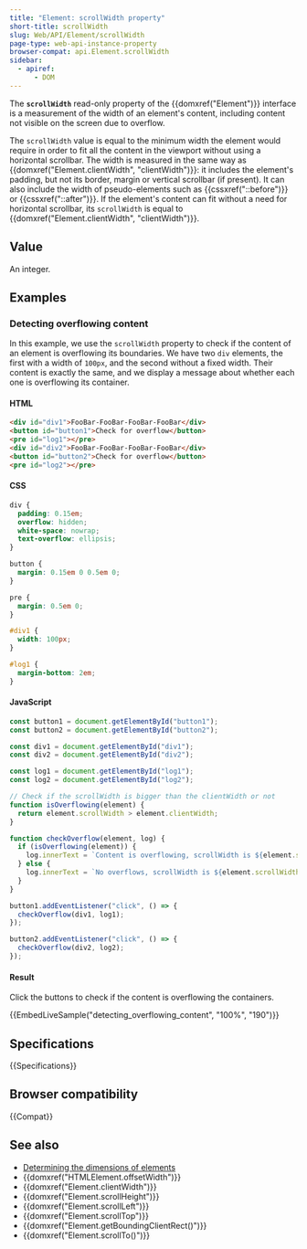 ```yaml
---
title: "Element: scrollWidth property"
short-title: scrollWidth
slug: Web/API/Element/scrollWidth
page-type: web-api-instance-property
browser-compat: api.Element.scrollWidth
sidebar:
  - apiref:
      - DOM
---
```


The **`scrollWidth`** read-only property of the {{domxref("Element")}} interface is a measurement of the width of an element's content, including content not visible on the screen due to overflow.

The `scrollWidth` value is equal to the minimum width the element would require in order to fit all the content in the viewport without using a horizontal scrollbar. The width is measured in the same way as {{domxref("Element.clientWidth", "clientWidth")}}: it includes the element's padding, but not its border, margin or vertical scrollbar (if present). It can also include the width of pseudo-elements such as {{cssxref("::before")}} or {{cssxref("::after")}}. If the element's content can fit without a need for horizontal scrollbar, its `scrollWidth` is equal to {{domxref("Element.clientWidth", "clientWidth")}}.

## Value

An integer.

## Examples

### Detecting overflowing content

In this example, we use the `scrollWidth` property to check if the content of an element is overflowing its boundaries. We have two `div` elements, the first with a width of `100px`, and the second without a fixed width. Their content is exactly the same, and we display a message about whether each one is overflowing its container.

#### HTML

```html
<div id="div1">FooBar-FooBar-FooBar-FooBar</div>
<button id="button1">Check for overflow</button>
<pre id="log1"></pre>
<div id="div2">FooBar-FooBar-FooBar-FooBar</div>
<button id="button2">Check for overflow</button>
<pre id="log2"></pre>
```

#### CSS

```css
div {
  padding: 0.15em;
  overflow: hidden;
  white-space: nowrap;
  text-overflow: ellipsis;
}

button {
  margin: 0.15em 0 0.5em 0;
}

pre {
  margin: 0.5em 0;
}

#div1 {
  width: 100px;
}

#log1 {
  margin-bottom: 2em;
}
```

#### JavaScript

```js
const button1 = document.getElementById("button1");
const button2 = document.getElementById("button2");

const div1 = document.getElementById("div1");
const div2 = document.getElementById("div2");

const log1 = document.getElementById("log1");
const log2 = document.getElementById("log2");

// Check if the scrollWidth is bigger than the clientWidth or not
function isOverflowing(element) {
  return element.scrollWidth > element.clientWidth;
}

function checkOverflow(element, log) {
  if (isOverflowing(element)) {
    log.innerText = `Content is overflowing, scrollWidth is ${element.scrollWidth}px`;
  } else {
    log.innerText = `No overflows, scrollWidth is ${element.scrollWidth}px`;
  }
}

button1.addEventListener("click", () => {
  checkOverflow(div1, log1);
});

button2.addEventListener("click", () => {
  checkOverflow(div2, log2);
});
```

#### Result

Click the buttons to check if the content is overflowing the containers.

{{EmbedLiveSample("detecting_overflowing_content", "100%", "190")}}

## Specifications

{{Specifications}}

## Browser compatibility

{{Compat}}

## See also

- [Determining the dimensions of elements](/en-US/docs/Web/API/CSS_Object_Model/Determining_the_dimensions_of_elements)
- {{domxref("HTMLElement.offsetWidth")}}
- {{domxref("Element.clientWidth")}}
- {{domxref("Element.scrollHeight")}}
- {{domxref("Element.scrollLeft")}}
- {{domxref("Element.scrollTop")}}
- {{domxref("Element.getBoundingClientRect()")}}
- {{domxref("Element.scrollTo()")}}

